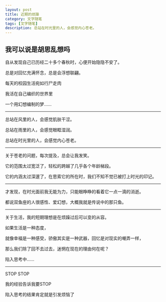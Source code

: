 ```yaml
---
layout: post
title: 近期的烦躁
category: 文字随笔
tags: [文字随笔]
description: 总站在时光里的人，会感觉内心苍老。
---
```


## 我可以说是胡思乱想吗

自从发现自己已历经二十多个春秋时，心便开始隐隐不安了。

总是对回忆充满怀念，总是会浮想联翩。

每天的校园生活宛如行尸走肉

我活在自己编织的世界里

一个用幻想编制的梦……

----

总站在风里的人，会感觉肌肤干涩。

总站在雨里的人，会感觉眼眶湿润。

总站在时光里的人，会感觉内心苍老。

----

关于苍老的问题，每次提及，总会让我发笑。

它的范围太过宽泛了，轻松的跨越了几乎各个年龄梯段。

它的内涵太过深邃了，在思索它的所在时，我们不知不觉已被打上时光的印记。

----

才发现，在时光面前我无能为力，只能眼睁睁的看着它一点一滴的消逝。

都说双鱼座的人很感性、爱幻想，大概我就是传说中的那只鱼。

----

关于生活，我的短期理想是在烦躁过后可以变的从容。

如果生活是一种态度，

就像幸福是一种感受，骄傲其实是一种武器，回忆是对现实的嘲弄一样，

那么我们除了回不去过去，迷惘在现在的理由何在呢？

陷入思考中……

----

STOP STOP

我的经验告诉我要STOP

陷入思考的结果肯定就是引发烦恼了